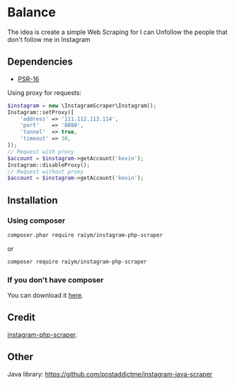 # Balance
The idea is create a simple Web Scraping for I can Unfollow the people that don't follow me in Instagram

## Dependencies

- [PSR-16](http://www.php-fig.org/psr/psr-16/)



Using proxy for requests:

```php
$instagram = new \InstagramScraper\Instagram();
Instagram::setProxy([
    'address' => '111.112.113.114',
    'port'    => '8080',
    'tunnel'  => true,
    'timeout' => 30,
]);
// Request with proxy
$account = $instagram->getAccount('kevin');
Instagram::disableProxy();
// Request without proxy
$account = $instagram->getAccount('kevin');
```

## Installation

### Using composer

```sh
composer.phar require raiym/instagram-php-scraper
```
or 
```sh
composer require raiym/instagram-php-scraper
```

### If you don't have composer
You can download it [here](https://getcomposer.org/download/).

## Credit
[instagram-php-scraper](https://github.com/mzaharov/instagram-php-scraper).

## Other
Java library: https://github.com/postaddictme/instagram-java-scraper
